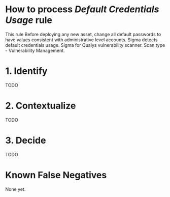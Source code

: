 # How to process *Default Credentials Usage* rule
This rule Before deploying any new asset, change all default passwords to have values consistent with administrative level accounts. Sigma detects default credentials usage. Sigma for Qualys vulnerability scanner. Scan type - Vulnerability Management.

# 1. Identify
TODO

# 2. Contextualize
TODO

# 3. Decide
TODO

# Known False Negatives
None yet.
